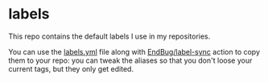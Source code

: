 # labels

This repo contains the default labels I use in my repositories.

You can use the
[labels.yml](https://github.com/GaleedGutierrez/labels/blob/main/labels.yml)
file along with
[EndBug/label-sync](https://github.com/EndBug/label-sync) action to copy them
to your repo: you can tweak the aliases so that you don't loose your current
tags, but they only get edited.
